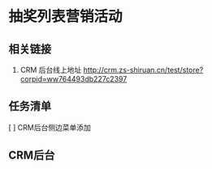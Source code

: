 # 抽奖列表营销活动

## 相关链接

1. CRM 后台线上地址 http://crm.zs-shiruan.cn/test/store?corpid=ww764493db227c2397

## 任务清单

[ ] CRM后台侧边菜单添加

## CRM后台